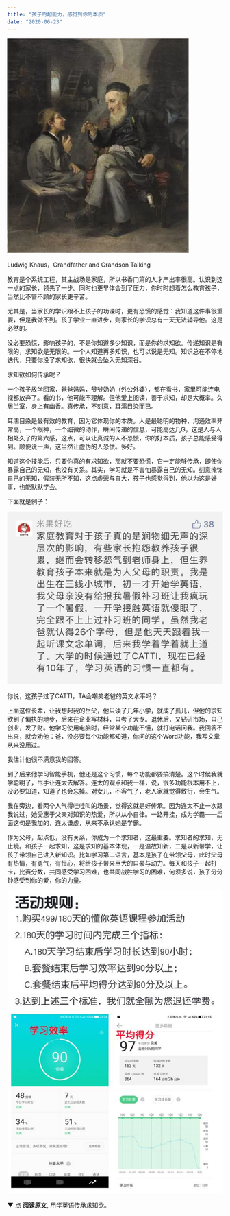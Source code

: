 ```yaml
---
title: "孩子的超能力，感觉到你的本质"
date: "2020-06-23"
---
```


  

![连岳文章](images/连岳文章picture-29.jpg)

Ludwig Knaus，Grandfather and Grandson Talking

  

教育是个系统工程，其主战场是家庭，所以书香门第的人才产出率很高。认识到这一点的家长，领先了一步。同时也更早体会到了压力，你时时想着怎么教育孩子，当然比不管不顾的家长更辛苦。  

  

尤其是，当家长的学识跟不上孩子的功课时，更有恐慌的感觉：我知道这件事很重要，但是我做不到。孩子学业一直进步，则家长的学识总有一天无法辅导他。这是必然的。

  

没必要恐慌，影响孩子的，不是你知道多少知识，而是你的求知欲。传递知识是有限的，求知欲是无限的。一个人知道再多知识，也可以说是无知。知识总在不停地迭代，只要你没了求知欲，很快就会坠入无知深谷。

  

求知欲如何传承呢？

  

一个孩子放学回家，爸爸妈妈，爷爷奶奶（外公外婆），都在看书，家里可能连电视都放弃了。看的书，他可能不理解。但他爱上阅读，善于求知，却是大概率。久居兰室，身上有幽香。真传承，不刻意，耳濡目染而已。

  

耳濡目染是最有效的教育，因为它体现你的本质。人是最聪明的物种，沟通效率非常高，一个眼神，一个细微的动作，瞬间传递的信息，可能高达几G，这是人与人相处久了的第六感，这点，可以让真诚的人不恐慌，你的好本质，孩子总能感受得到。顺便说一声，这当然让虚伪的人恐慌。多好。

  

知道这个技能后，只要你真的有求知欲，那就不要恐慌，它一定能够传承，即使你暴露自己的无知，也没有关系。其实，学习就是不害怕暴露自己的无知。刻意掩饰自己的无知，假装无所不知，这点虚荣与自大，孩子也感觉得到，他以为这是好事，也能默默学会。  

  

下面就是例子：  

  

![连岳文章](images/连岳文章picture-30.jpg)

  

你说，这孩子过了CATTI，TA会嘲笑老爸的英文水平吗？  

  

上面这位长辈，让我想起我的岳父，他只读了几年小学，就成了孤儿，但他的求知欲到了偏执的地步，后来在企业写材料，自考了大专。退休后，又钻研市场，自己创业，发了财。他学习使用电脑时，经常某个功能不懂，就打电话问我。我回答不出来，就会劝他：爸，没必要每个功能都知道，你问的这个Word功能，我写文章从来没用过。

  

我估计他很不满意我的回答。  

  

到了后来他学习智能手机，他还是这个习惯，每个功能都要搞清楚。这个时候我就学聪明了，甩手让连太去解答。连太的观点和我一样，说，很多功能根本用不上，没必要知道，知道了也会忘掉。对女儿，不客气了，老人家就觉得敷衍，会生气。

  

我在旁边，看两个人气得哇哇叫的场景，觉得这就是好传承。因为连太不止一次跟我说过，她受惠于父亲对知识的热爱，所以从小自律。一路开挂，成为学霸——后面这句是我加的，连太谦虚，从来不承认她是学霸。  

  

作为父母，起点低，没有关系，你成为一个求知者，这最重要。求知者的求知，无止境。和孩子一起求知，这是求知的基本体现，一是温故知新，二是以新带学，让孩子带领自己进入新知识。比如学习第二语言，基本是孩子在带领父母，此时父母有热情，有勇气，有恒心，将给孩子带来巨大的自豪与动力。每天和孩子一起打卡，比赛分数，共同感受学习困难，也共同战胜学习的困难，何须多说，孩子分分钟感受到你的爱，你的力量。

  

  

![连岳文章](images/连岳文章picture-31.jpg)

  

****▼**** 点 **阅读原文**, 用学英语传承求知欲。
